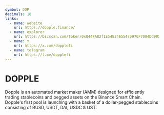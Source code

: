 ```yaml
---
symbol: DOP
decimals: 18
links:
  - name: website
    url: https://dopple.finance/
  - name: explorer
    url: https://bscscan.com/token/0x844FA82f1E54824655470970F7004Dd90546bB28
  - name: x
    url: https://x.com/dopplefi
  - name: telegram
    url: https://t.me/dopplefi
---
```


# DOPPLE

Dopple is an automated market maker (AMM) designed for efficiently trading stablecoins and pegged assets on the Binance Smart Chain. Dopple's first pool is launching with a basket of a dollar-pegged stablecoins consisting of BUSD, USDT, DAI, USDC & UST.
